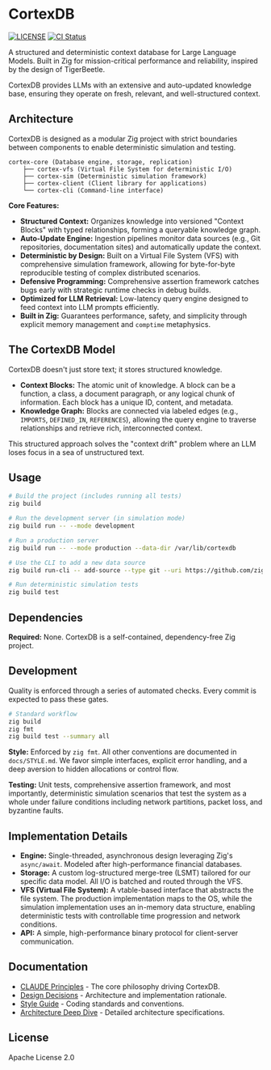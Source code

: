 # CortexDB

[![LICENSE](https://img.shields.io/badge/license-Apache--2.0-blue.svg)](LICENSE)
[![CI Status](https://github.com/your-username/cortexdb/actions/workflows/ci.yml/badge.svg)](https://github.com/your-username/cortexdb/actions)

A structured and deterministic context database for Large Language Models. Built in Zig for mission-critical performance and reliability, inspired by the design of TigerBeetle.

CortexDB provides LLMs with an extensive and auto-updated knowledge base, ensuring they operate on fresh, relevant, and well-structured context.

## Architecture

CortexDB is designed as a modular Zig project with strict boundaries between components to enable deterministic simulation and testing.

```
cortex-core (Database engine, storage, replication)
    ├── cortex-vfs (Virtual File System for deterministic I/O)
    ├── cortex-sim (Deterministic simulation framework)
    ├── cortex-client (Client library for applications)
    └── cortex-cli (Command-line interface)
```

**Core Features:**

*   **Structured Context:** Organizes knowledge into versioned "Context Blocks" with typed relationships, forming a queryable knowledge graph.
*   **Auto-Update Engine:** Ingestion pipelines monitor data sources (e.g., Git repositories, documentation sites) and automatically update the context.
*   **Deterministic by Design:** Built on a Virtual File System (VFS) with comprehensive simulation framework, allowing for byte-for-byte reproducible testing of complex distributed scenarios.
*   **Defensive Programming:** Comprehensive assertion framework catches bugs early with strategic runtime checks in debug builds.
*   **Optimized for LLM Retrieval:** Low-latency query engine designed to feed context into LLM prompts efficiently.
*   **Built in Zig:** Guarantees performance, safety, and simplicity through explicit memory management and `comptime` metaphysics.

## The CortexDB Model

CortexDB doesn't just store text; it stores structured knowledge.

*   **Context Blocks:** The atomic unit of knowledge. A block can be a function, a class, a document paragraph, or any logical chunk of information. Each block has a unique ID, content, and metadata.
*   **Knowledge Graph:** Blocks are connected via labeled edges (e.g., `IMPORTS`, `DEFINED_IN`, `REFERENCES`), allowing the query engine to traverse relationships and retrieve rich, interconnected context.

This structured approach solves the "context drift" problem where an LLM loses focus in a sea of unstructured text.

## Usage

```bash
# Build the project (includes running all tests)
zig build

# Run the development server (in simulation mode)
zig build run -- --mode development

# Run a production server
zig build run -- --mode production --data-dir /var/lib/cortexdb

# Use the CLI to add a new data source
zig build run-cli -- add-source --type git --uri https://github.com/ziglang/zig.git

# Run deterministic simulation tests
zig build test
```

## Dependencies

**Required:** None. CortexDB is a self-contained, dependency-free Zig project.

## Development

Quality is enforced through a series of automated checks. Every commit is expected to pass these gates.

```bash
# Standard workflow
zig build
zig fmt
zig build test --summary all
```

**Style:** Enforced by `zig fmt`. All other conventions are documented in `docs/STYLE.md`. We favor simple interfaces, explicit error handling, and a deep aversion to hidden allocations or control flow.

**Testing:** Unit tests, comprehensive assertion framework, and most importantly, deterministic simulation scenarios that test the system as a whole under failure conditions including network partitions, packet loss, and byzantine faults.

## Implementation Details

*   **Engine:** Single-threaded, asynchronous design leveraging Zig's `async/await`. Modeled after high-performance financial databases.
*   **Storage:** A custom log-structured merge-tree (LSMT) tailored for our specific data model. All I/O is batched and routed through the VFS.
*   **VFS (Virtual File System):** A vtable-based interface that abstracts the file system. The production implementation maps to the OS, while the simulation implementation uses an in-memory data structure, enabling deterministic tests with controllable time progression and network conditions.
*   **API:** A simple, high-performance binary protocol for client-server communication.

## Documentation

*   [CLAUDE Principles](CLAUDE.md) - The core philosophy driving CortexDB.
*   [Design Decisions](docs/DESIGN.md) - Architecture and implementation rationale.
*   [Style Guide](docs/STYLE.md) - Coding standards and conventions.
*   [Architecture Deep Dive](docs/architecture/overview.md) - Detailed architecture specifications.

## License

Apache License 2.0

